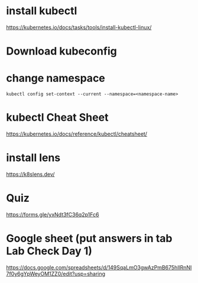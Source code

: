 # install kubectl

https://kubernetes.io/docs/tasks/tools/install-kubectl-linux/


# Download kubeconfig 


# change namespace
```
kubectl config set-context --current --namespace=<namespace-name>
```

# kubectl Cheat Sheet 

https://kubernetes.io/docs/reference/kubectl/cheatsheet/


# install lens

https://k8slens.dev/


# Quiz

https://forms.gle/yxNdt3fC36q2p1Fc6


# Google sheet (put answers in tab Lab Check Day 1)

https://docs.google.com/spreadsheets/d/149SqaLmO3gwAzPmB675hllRnNI7f0y6gYpWeyOM1ZZ0/edit?usp=sharing


